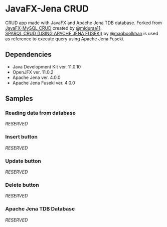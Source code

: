 # JavaFX-Jena CRUD

CRUD app made with JavaFX and Apache Jena TDB database. Forked from [JavaFX-MySQL CRUD](https://github.com/miduraa11/javafx-mysql-crud) created by [@miduraa11](https://github.com/miduraa11).  
[SPARQL CRUD (USING APACHE JENA FUSEKI)](https://gist.github.com/maqboolkhan/bdd8f913dc3c7a3da723dbdcfad7ec0d) by [@maqboolkhan](https://github.com/maqboolkhan) is used as reference to execute query using Apache Jena Fuseki.

## Dependencies

- Java Development Kit ver. 11.0.10
- OpenJFX ver. 11.0.2
- Apache Jena ver. 4.0.0
- Apache Jena Fuseki ver. 4.0.0

## Samples

### Reading data from database

<!-- ![crud_1](https://user-images.githubusercontent.com/26482766/37049278-b46c244e-2170-11e8-9eb7-a753b7ba103e.png) -->
*RESERVED*
<!-- This two books were loaded from MySQL database. -->

### Insert button

<!-- ![crud_2](https://user-images.githubusercontent.com/26482766/37049695-fb8d4f50-2171-11e8-8270-b2e73e91126b.png)

To insert our new book in database we simply create sql query:

![insert](https://user-images.githubusercontent.com/26482766/37050016-09b57552-2173-11e8-8dce-b5e31636180b.PNG)
                 
We load our ID, Title, Author, year and Pages from TextFields.

Then we execute our query. -->
*RESERVED*

### Update button

<!-- ![crud_3](https://user-images.githubusercontent.com/26482766/37050191-7fa2ceea-2173-11e8-9493-e39c5f08cc24.png)

All we need is ID of book that we want to update. -->
*RESERVED*

### Delete button

<!-- ![crud_4](https://user-images.githubusercontent.com/26482766/37050260-b4703180-2173-11e8-8e78-3f6bd8bc9097.png)

Also all we need to delete our book is ID. -->
*RESERVED*

### Apache Jena TDB Database

<!-- ![database](https://user-images.githubusercontent.com/26482766/37050437-2ecf0456-2174-11e8-8e6d-372429b9293f.png) -->
*RESERVED*